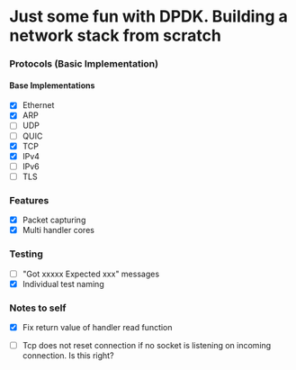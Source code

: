 # Just some fun with DPDK. Building a network stack from scratch


### Protocols (Basic Implementation)

#### Base Implementations
- [X] Ethernet
- [X] ARP
- [ ] UDP
- [ ] QUIC
- [X] TCP
- [x] IPv4
- [ ] IPv6
- [ ] TLS

### Features

- [x] Packet capturing
- [x] Multi handler cores
 
### Testing

- [ ] "Got xxxxx Expected xxx" messages
- [x] Individual test naming

### Notes to self
* [x] Fix return value of handler read function
* [ ] Tcp does not reset connection if no socket is listening on incoming connection. Is this right?


